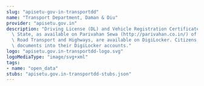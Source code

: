 ```yaml
---
slug: "apisetu-gov-in-transportdd"
name: "Transport Department, Daman & Diu"
provider: "apisetu.gov.in"
description: "Driving License (DL) and Vehicle Registration Certificate (RC) of the\
  \ State, as available on Parivahan Sewa (http://parivahan.co.in/) of Ministry of\
  \ Road Transport and Highways, are available on DigiLocker. Citizens can pull these\
  \ documents into their DigiLocker accounts."
logo: "apisetu.gov.in-transportdd-logo.svg"
logoMediaType: "image/svg+xml"
tags:
- name: "open_data"
stubs: "apisetu.gov.in-transportdd-stubs.json"
---
```

